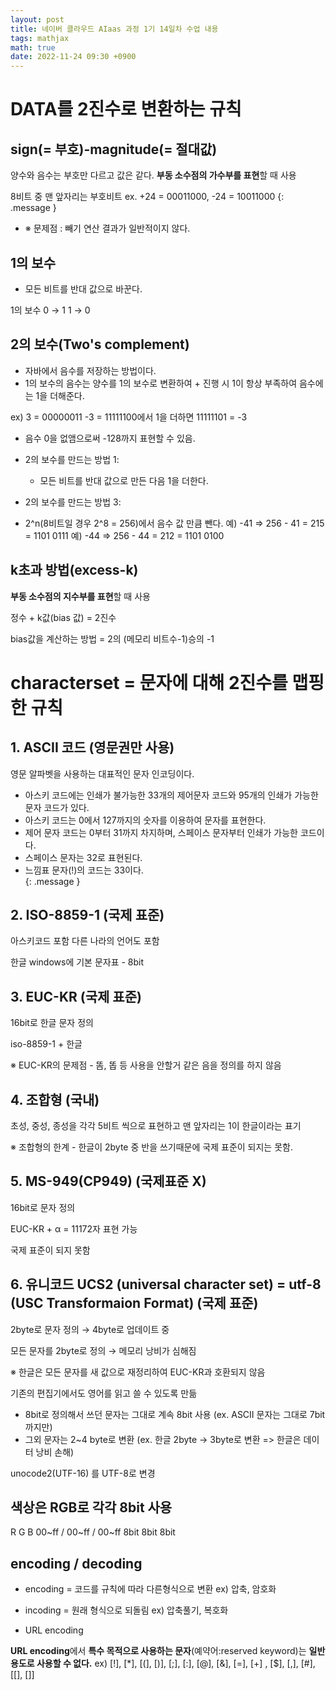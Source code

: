 ```yaml
---
layout: post
title: 네이버 클라우드 AIaas 과정 1기 14일차 수업 내용
tags: mathjax
math: true
date: 2022-11-24 09:30 +0900
---
```


# DATA를 2진수로 변환하는 규칙

## sign(= 부호)-magnitude(= 절대값)

양수와 음수는 부호만 다르고 값은 같다.
**부동 소수점의 가수부를 표현**할 때 사용

8비트 중 맨 앞자리는 부호비트
ex. +24 = 00011000, -24 = 10011000
{: .message }

- ※ 문제점 : 빼기 연산 결과가 일반적이지 않다.


## 1의 보수

- 모든 비트를 반대 값으로 바꾼다.

1의 보수
0 → 1
1 → 0


## 2의 보수(Two's complement)

- 자바에서 음수를 저장하는 방법이다.
- 1의 보수의 음수는 양수를 1의 보수로 변환하여 + 진행 시
  1이 항상 부족하여 음수에는 1을 더해준다.

ex) 3 = 00000011 -3 = 11111100에서 1을 더하면 11111101 = -3
- 음수 0을 없앰으로써 -128까지 표현할 수 있음.
- 2의 보수를 만드는 방법 1:
  - 모든 비트를 반대 값으로 만든 다음 1을 더한다.

- 2의 보수를 만드는 방법 3:
 - 2^n(8비트일 경우 2^8 = 256)에서 음수 값 만큼 뺀다.
   예) -41 => 256 - 41 = 215 = 1101 0111
   예) -44 => 256 - 44 = 212 = 1101 0100


## k초과 방법(excess-k)

**부동 소수점의 지수부를 표현**할 때 사용

정수 + k값(bias 값) = 2진수

bias값을 계산하는 방법 = 2의 (메모리 비트수-1)승의 -1


# characterset = 문자에 대해 2진수를 맵핑한 규칙

## 1. ASCII 코드 (영문권만 사용)

영문 알파벳을 사용하는 대표적인 문자 인코딩이다.

- 아스키 코드에는 인쇄가 불가능한 33개의 제어문자 코드와 95개의 인쇄가 가능한 문자 코드가 있다. 
- 아스키 코드는 0에서 127까지의 숫자를 이용하여 문자를 표현한다.<br>
- 제어 문자 코드는 0부터 31까지 차지하며, 스페이스 문자부터 인쇄가 가능한 코드이다.<br>
- 스페이스 문자는 32로 표현된다.<br>
- 느낌표 문자(!)의 코드는 33이다.<br>
{: .message }


## 2. ISO-8859-1 (국제 표준)

아스키코드 포함 다른 나라의 언어도 포함

한글 windows에 기본 문자표 - 8bit


## 3. EUC-KR (국제 표준)

16bit로 한글 문자 정의

iso-8859-1 + 한글

※ EUC-KR의 문제점 - 똠, 똡 등 사용을 안할거 같은 음을 정의를 하지 않음


## 4. 조합형 (국내)

초성, 중성, 종성을 각각 5비트 씩으로 표현하고 맨 앞자리는 1이 한글이라는 표기

※ 조합형의 한계 - 한글이 2byte 중 반을 쓰기때문에 국제 표준이 되지는 못함.


## 5. MS-949(CP949) (국제표준 X)

16bit로 문자 정의

EUC-KR + α = 11172자 표현 가능

국제 표준이 되지 못함


## 6. 유니코드 UCS2 (universal character set) = utf-8 (USC Transformaion Format) (국제 표준)

2byte로 문자 정의 → 4byte로 업데이트 중

모든 문자를 2byte로 정의 → 메모리 낭비가 심해짐

※ 한글은 모든 문자를 새 값으로 재정리하여 EUC-KR과 호환되지 않음

기존의 편집기에서도 영어를 읽고 쓸 수 있도록 만듦

- 8bit로 정의해서 쓰던 문자는 그대로 계속 8bit 사용
  (ex. ASCII 문자는 그대로 7bit까지만)
- 그외 문자는 2~4 byte로 변환
  (ex. 한글 2byte → 3byte로 변환 => 한글은 데이터 낭비 손해)

unocode2(UTF-16) 를 UTF-8로 변경

## 색상은 RGB로 각각 8bit 사용

  R       G       B
00~ff / 00~ff / 00~ff
 8bit   8bit    8bit


## encoding / decoding

- encoding = 코드를 규칙에 따라 다른형식으로 변환
ex) 압축, 암호화

- incoding = 원래 형식으로 되돌림
 ex) 압축풀기, 복호화

- URL encoding

**URL encoding**에서 **특수 목적으로 사용하는 문자**(예약어:reserved keyword)는 **일반 용도로 사용할 수 없다.**
ex) [!], [*], [(], [)], [;], [:], [@], [&], [=], [+] , [$], [,], [#], [[], []]